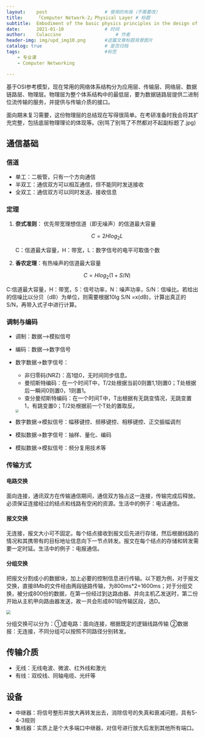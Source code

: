 ```yaml
---
layout:    post   				    # 使用的布局（不需要改）
title:     「Computer Network-2」Physical Layer # 标题 
subtitle:  Embodiment of the basic physics principles in the design of physical layer #副标
date:      2021-01-10 				# 时间
author:    Culaccino					# 作者
header-img: img/upd_img10.png       #这篇文章标题背景图片
catalog: true 						# 是否归档
tags:								#标签
    - 专业课
    - Computer Networking

---
```


基于OSI参考模型，现在常用的网络体系结构分为应用层、传输层、网络层、数据链路层、物理层。物理层为整个体系结构中的最低层，要为数据链路层提供二进制位流传输的服务，并提供与传输介质的接口。

面向期末复习需要，这份物理层的总结现在写得很简单。在考研准备时我会将其扩充完整，包括底层物理理论的体现等。(别骂了别骂了不然都对不起副标题了.jpg)

## 通信基础

### 信道

- 单工：二极管，只有一个方向通信
- 半双工：通信双方可以相互通信，但不能同时发送接收
- 全双工：通信双方可以同时发送、接收信息

### 定理

1. **奈式准则**： 优先带宽理想信道（即无噪声）的信道最大容量

   
   $$
   C=2Hlog_2L
   $$
   
   C：信道最大容量，H：带宽，L：数字信号的电平可取值个数

2. **香农定理**：有热噪声的信道最大容量

   
   $$
   C=Hlog_2(1+S/N)
   $$



​		C:信道最大容量，H：带宽，S：信号功率，N：噪声功率，S/N：信噪比。若给出的信噪比以分贝（dB）为单位，则需要根据10lg S/N =x(dB)，计算出真正的S/N，再带入式子中进行计算。

### 调制与编码

- 调制：数据——>模拟信号

- 编码：数据——>数字信号

- 数字数据->数字信号：

  - 非归零码(NRZ)：高1低0，无时间同步信息。
  - 曼彻斯特编码：在一个时间T中，T/2处根据当前0则置1,1则置0；T处根据后一瞬间0则置0，1则置1。
  - 查分曼彻斯特编码：在一个时间T中，T出根据有无跳变情况，无跳变置1，有跳变置0；T/2处根据前一个T处的置取反。

  <img src="https://tva1.sinaimg.cn/large/008eGmZEly1gmj2qjovfkj30vo0hyh7w.jpg" style="zoom:50%;" />

- 数字数据->模拟信号：幅移键控、频移键控、相移键控、正交振幅调剂

- 模拟数据->数字信号：抽样、量化、编码

- 模拟数据->模拟信号：频分复用技术等

  

### 传输方式

#### 电路交换

面向连接，通讯双方在传输通信期间，通信双方独占这一连接，传输完成后释放。必须保证连接经过的结点和线路有空闲的资源。生活中的例子：电话通信。

#### 报文交换

无连接，报文大小可不固定。每个结点接收到报文后先进行存储，然后根据线路的情况和其携带有的目标地址信息向下一节点转发。报文在每个结点的存储和转发需要一定时延。生活中的例子：电报通信。

#### 分组交换

把报文分割成小的数据块，加上必要的控制信息进行传输。以下题为例，对于报文交换，直接8Mb的文件经由两段链路传输，为800ms*2=1600ms；对于分组交换，被分成800份的数据，在第一份经过到达路由器、并向主机乙发送时，第二份开始从主机甲向路由器发送，故一共会形成801段传输区段，选D。

<img src="https://tva1.sinaimg.cn/large/008eGmZEly1gmj4c6ujkkj31fe0cqh56.jpg" style="zoom:67%;" />

分组交换可以分为：①虚电路：面向连接，根据既定的逻辑线路传输 ②数据报：无连接，不同分组可以按照不同路径分别转发。



## 传输介质

- 无线：无线电波、微波、红外线和激光
- 有线：双绞线、同轴电缆、光纤等



## 设备

- 中继器：将信号整形并放大再转发出去，消除信号的失真和衰减问题，具有5-4-3规则
- 集线器：实质上是个大多端口中继器，对信号进行放大后发到其他所有端口。
